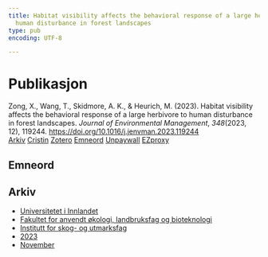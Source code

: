 ```yaml
---
title: Habitat visibility affects the behavioral response of a large herbivore to
  human disturbance in forest landscapes
type: pub
encoding: UTF-8

---
```

<h1>Publikasjon</h1>
<article id="csl-bib-container-8Z76XUVL" class="csl-bib-container">
  <div class="csl-bib-body"> <div class="csl-entry">Zong, X., Wang, T., Skidmore, A. K., &#38; Heurich, M. (2023). Habitat visibility affects the behavioral response of a large herbivore to human disturbance in forest landscapes. <i>Journal of Environmental Management</i>, <i>348</i>(2023, 12), 119244. <a href="https://doi.org/10.1016/j.jenvman.2023.119244">https://doi.org/10.1016/j.jenvman.2023.119244</a></div> </div>
  <div class="csl-bib-buttons">
    <a href="#taxonomy-article-8Z76XUVL" alt="archive" class="csl-bib-button">Arkiv</a>
    <a href="https://app.cristin.no/results/show.jsf?id=2192657" alt="Cristin" class="csl-bib-button">Cristin</a>
    <a href="http://zotero.org/groups/5881554/items/8Z76XUVL" alt="Zotero" class="csl-bib-button">Zotero</a>
    <a href="#keywords-article-8Z76XUVL" alt="keywords" class="csl-bib-button">Emneord</a>
    <a href="https://research.utwente.nl/files/427208153/1-s2.0-S0301479723020327-main.pdf" alt="Unpaywall" class="csl-bib-button">Unpaywall</a>
    <a href="https://research.utwente.nl/files/427208153/1-s2.0-S0301479723020327-main.pdf" alt="EZproxy" class="csl-bib-button">EZproxy</a>
  </div>
  <div id="csl-bib-meta-container-8Z76XUVL"></div>
</article>
<div id="csl-bib-meta-8Z76XUVL" class="csl-bib-meta">
  <article id="keywords-article-8Z76XUVL" class="keywords-article">
    <h1>Emneord</h1>
    
  </article>
  <article id="taxonomy-article-8Z76XUVL" class="taxonomy-article">
    <h1>Arkiv</h1>
    <ul>
      <li>
        <a href="/nn/archive/?key=3DCRN523">Universitetet i Innlandet</a>
      </li>
      <li>
        <a href="/nn/archive/?key=T77LXH6D">Fakultet for anvendt økologi, landbruksfag og bioteknologi</a>
      </li>
      <li>
        <a href="/nn/archive/?key=7TRARPE3">Institutt for skog- og utmarksfag</a>
      </li>
      <li>
        <a href="/nn/archive/?key=WXLLSUEU">2023</a>
      </li>
      <li>
        <a href="/nn/archive/?key=BJN2DJT2">November</a>
      </li>
    </ul>
  </article>
</div>
